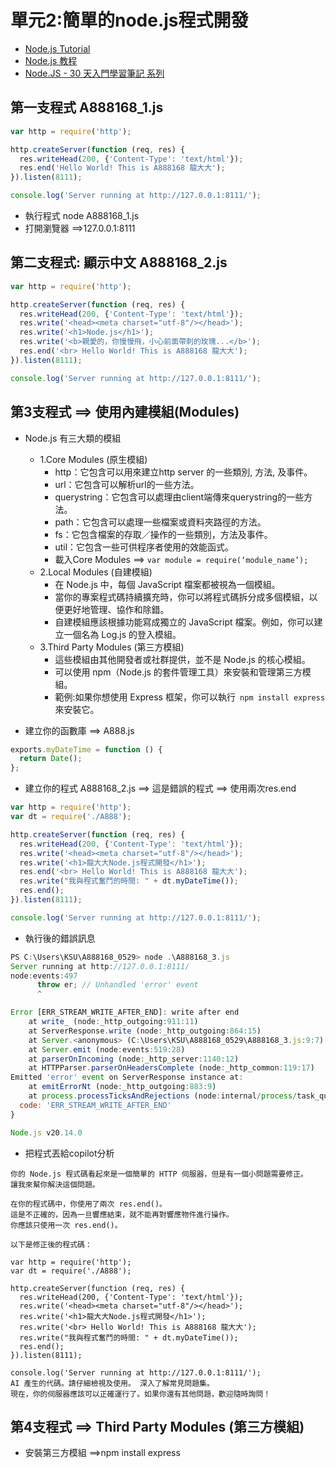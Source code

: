# 單元2:簡單的node.js程式開發
- [Node.js Tutorial](https://www.w3schools.com/nodejs/default.asp)
- [Node.js 教程](https://www.runoob.com/nodejs/nodejs-tutorial.html)
- [Node.JS - 30 天入門學習筆記 系列](https://ithelp.ithome.com.tw/users/20103526/ironman/1081)
## 第一支程式 A888168_1.js
```javascript
var http = require('http');

http.createServer(function (req, res) {
  res.writeHead(200, {'Content-Type': 'text/html'});
  res.end('Hello World! This is A888168 龍大大');
}).listen(8111);

console.log('Server running at http://127.0.0.1:8111/');
```
- 執行程式 node A888168_1.js
- 打開瀏覽器 ==>127.0.0.1:8111

## 第二支程式: 顯示中文  A888168_2.js
```javascript
var http = require('http');

http.createServer(function (req, res) {
  res.writeHead(200, {'Content-Type': 'text/html'});
  res.write('<head><meta charset="utf-8"/></head>');  
  res.write('<h1>Node.js</h1>');  
  res.write('<b>親愛的，你慢慢飛，小心前面帶刺的玫瑰...</b>');  
  res.end('<br> Hello World! This is A888168 龍大大');
}).listen(8111);

console.log('Server running at http://127.0.0.1:8111/');
```

## 第3支程式 ==> 使用內建模組(Modules)
- Node.js 有三大類的模組
  - 1.Core Modules (原生模組)
    - http：它包含可以用來建立http server 的一些類別, 方法, 及事件。
    - url：它包含可以解析url的一些方法。
    - querystring：它包含可以處理由client端傳來querystring的一些方法。
    - path：它包含可以處理一些檔案或資料夾路徑的方法。
    - fs：它包含檔案的存取／操作的一些類別，方法及事件。
    - util：它包含一些可供程序者使用的效能函式。
    - 載入Core Modules ==> `var module = require(‘module_name’);`
  - 2.Local Modules (自建模組)
    - 在 Node.js 中，每個 JavaScript 檔案都被視為一個模組。
    - 當你的專案程式碼持續擴充時，你可以將程式碼拆分成多個模組，以便更好地管理、協作和除錯。
    - 自建模組應該根據功能寫成獨立的 JavaScript 檔案。例如，你可以建立一個名為 Log.js 的登入模組。 
  - 3.Third Party Modules (第三方模組)
    - 這些模組由其他開發者或社群提供，並不是 Node.js 的核心模組。
    - 可以使用 npm（Node.js 的套件管理工具）來安裝和管理第三方模組。
    - 範例:如果你想使用 Express 框架，你可以執行` npm install express` 來安裝它。

- 建立你的函數庫 ==> A888.js


```javascript
exports.myDateTime = function () {
  return Date();
};
```

- 建立你的程式 A888168_2.js  ==> 這是錯誤的程式 ==> 使用兩次res.end
```javascript
var http = require('http');
var dt = require('./A888');

http.createServer(function (req, res) {
  res.writeHead(200, {'Content-Type': 'text/html'});
  res.write('<head><meta charset="utf-8"/></head>');  
  res.write('<h1>龍大大Node.js程式開發</h1>');  
  res.end('<br> Hello World! This is A888168 龍大大');
  res.write("我與程式奮鬥的時間: " + dt.myDateTime());
  res.end();
}).listen(8111);

console.log('Server running at http://127.0.0.1:8111/');
```
- 執行後的錯誤訊息
```javascript
PS C:\Users\KSU\A888168_0529> node .\A888168_3.js
Server running at http://127.0.0.1:8111/
node:events:497
      throw er; // Unhandled 'error' event
      ^

Error [ERR_STREAM_WRITE_AFTER_END]: write after end
    at write_ (node:_http_outgoing:911:11)
    at ServerResponse.write (node:_http_outgoing:864:15)
    at Server.<anonymous> (C:\Users\KSU\A888168_0529\A888168_3.js:9:7)
    at Server.emit (node:events:519:28)
    at parserOnIncoming (node:_http_server:1140:12)
    at HTTPParser.parserOnHeadersComplete (node:_http_common:119:17)
Emitted 'error' event on ServerResponse instance at:
    at emitErrorNt (node:_http_outgoing:883:9)
    at process.processTicksAndRejections (node:internal/process/task_queues:83:21) {
  code: 'ERR_STREAM_WRITE_AFTER_END'
}

Node.js v20.14.0
```
- 把程式丟給copilot分析
```
你的 Node.js 程式碼看起來是一個簡單的 HTTP 伺服器，但是有一個小問題需要修正。
讓我來幫你解決這個問題。

在你的程式碼中，你使用了兩次 res.end()。
這是不正確的，因為一旦響應結束，就不能再對響應物件進行操作。
你應該只使用一次 res.end()。

以下是修正後的程式碼：

var http = require('http');
var dt = require('./A888');

http.createServer(function (req, res) {
  res.writeHead(200, {'Content-Type': 'text/html'});
  res.write('<head><meta charset="utf-8"/></head>');  
  res.write('<h1>龍大大Node.js程式開發</h1>');  
  res.write('<br> Hello World! This is A888168 龍大大');
  res.write("我與程式奮鬥的時間: " + dt.myDateTime());
  res.end();
}).listen(8111);

console.log('Server running at http://127.0.0.1:8111/');
AI 產生的代碼。請仔細檢視及使用。 深入了解常見問題集。
現在，你的伺服器應該可以正確運行了。如果你還有其他問題，歡迎隨時詢問！
```
## 第4支程式  ==> Third Party Modules (第三方模組)
- 安裝第三方模組 ==>npm install express
